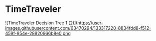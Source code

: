 # TimeTraveler

![TimeTraveler Decision Tree 1 (2)](https://user-images.githubusercontent.com/63470294/133317220-8834fdd8-f512-459f-854e-28820966b8e0.png

